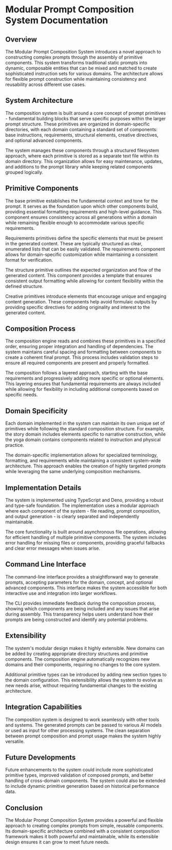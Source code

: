 # Modular Prompt Composition System Documentation

## Overview

The Modular Prompt Composition System introduces a novel approach to constructing complex prompts through the assembly of primitive components. This system transforms traditional static prompts into dynamic, composable entities that can be mixed and matched to create sophisticated instruction sets for various domains. The architecture allows for flexible prompt construction while maintaining consistency and reusability across different use cases.

## System Architecture

The composition system is built around a core concept of prompt primitives - fundamental building blocks that serve specific purposes within the larger prompt structure. These primitives are organized in domain-specific directories, with each domain containing a standard set of components: base instructions, requirements, structural elements, creative directives, and optional advanced components.

The system manages these components through a structured filesystem approach, where each primitive is stored as a separate text file within its domain directory. This organization allows for easy maintenance, updates, and additions to the prompt library while keeping related components grouped logically.

## Primitive Components

The base primitive establishes the fundamental context and tone for the prompt. It serves as the foundation upon which other components build, providing essential formatting requirements and high-level guidance. This component ensures consistency across all generations within a domain while remaining flexible enough to accommodate various specific requirements.

Requirements primitives define the specific elements that must be present in the generated content. These are typically structured as clear, enumerated lists that can be easily validated. The requirements component allows for domain-specific customization while maintaining a consistent format for verification.

The structure primitive outlines the expected organization and flow of the generated content. This component provides a template that ensures consistent output formatting while allowing for content flexibility within the defined structure.

Creative primitives introduce elements that encourage unique and engaging content generation. These components help avoid formulaic outputs by providing specific directives for adding originality and interest to the generated content.

## Composition Process

The composition engine reads and combines these primitives in a specified order, ensuring proper integration and handling of dependencies. The system maintains careful spacing and formatting between components to create a coherent final prompt. This process includes validation steps to ensure all required components are present and properly formatted.

The composition follows a layered approach, starting with the base requirements and progressively adding more specific or optional elements. This layering ensures that fundamental requirements are always included while allowing for flexibility in including additional components based on specific needs.

## Domain Specificity

Each domain implemented in the system can maintain its own unique set of primitives while following the standard composition structure. For example, the story domain includes elements specific to narrative construction, while the yoga domain contains components related to instruction and physical practice.

The domain-specific implementation allows for specialized terminology, formatting, and requirements while maintaining a consistent system-wide architecture. This approach enables the creation of highly targeted prompts while leveraging the same underlying composition mechanisms.

## Implementation Details

The system is implemented using TypeScript and Deno, providing a robust and type-safe foundation. The implementation uses a modular approach where each component of the system - file reading, prompt composition, and output generation - is clearly separated and independently maintainable.

The core functionality is built around asynchronous file operations, allowing for efficient handling of multiple primitive components. The system includes error handling for missing files or components, providing graceful fallbacks and clear error messages when issues arise.

## Command Line Interface

The command-line interface provides a straightforward way to generate prompts, accepting parameters for the domain, concept, and optional advanced components. This interface makes the system accessible for both interactive use and integration into larger workflows.

The CLI provides immediate feedback during the composition process, showing which components are being included and any issues that arise during assembly. This transparency helps users understand how their prompts are being constructed and identify any potential problems.

## Extensibility

The system's modular design makes it highly extensible. New domains can be added by creating appropriate directory structures and primitive components. The composition engine automatically recognizes new domains and their components, requiring no changes to the core system.

Additional primitive types can be introduced by adding new section types to the domain configuration. This extensibility allows the system to evolve as new needs arise, without requiring fundamental changes to the existing architecture.

## Integration Capabilities

The composition system is designed to work seamlessly with other tools and systems. The generated prompts can be passed to various AI models or used as input for other processing systems. The clean separation between prompt composition and prompt usage makes the system highly versatile.

## Future Developments

Future enhancements to the system could include more sophisticated primitive types, improved validation of composed prompts, and better handling of cross-domain components. The system could also be extended to include dynamic primitive generation based on historical performance data.

## Conclusion

The Modular Prompt Composition System provides a powerful and flexible approach to creating complex prompts from simple, reusable components. Its domain-specific architecture combined with a consistent composition framework makes it both powerful and maintainable, while its extensible design ensures it can grow to meet future needs.